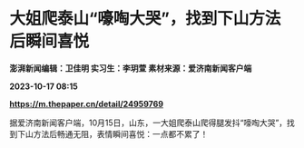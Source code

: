 # 大姐爬泰山“嚎啕大哭”，找到下山方法后瞬间喜悦
**澎湃新闻编辑：卫佳明 实习生：李玥萱 素材来源：爱济南新闻客户端**

**2023-10-17 08:15**

**https://m.thepaper.cn/detail/24959769**

据爱济南新闻客户端，10月15日，山东，一大姐爬泰山爬得腿发抖“嚎啕大哭”，找到下山方法后畅通无阻，表情瞬间喜悦：一点都不累了！